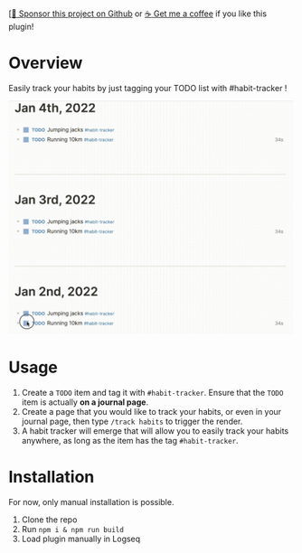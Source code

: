 [[:gift_heart: Sponsor this project on Github](https://github.com/sponsors/hkgnp) or [:coffee: Get me a coffee](https://www.buymeacoffee.com/hkgnp.dev) if you like this plugin!

# Overview

Easily track your habits by just tagging your TODO list with #habit-tracker !

![](/screenshots/demo.gif)

# Usage

1. Create a `TODO` item and tag it with `#habit-tracker`. Ensure that the `TODO` item is actually **on a journal page**.
2. Create a page that you would like to track your habits, or even in your journal page, then type `/track habits` to trigger the render.
3. A habit tracker will emerge that will allow you to easily track your habits anywhere, as long as the item has the tag `#habit-tracker`.

# Installation

For now, only manual installation is possible.

1. Clone the repo
2. Run `npm i & npm run build`
3. Load plugin manually in Logseq
